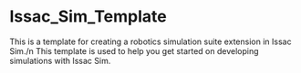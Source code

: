 # Issac_Sim_Template
This is a template for creating a robotics simulation suite extension in Issac Sim./n 
This template is used to help you get started on developing simulations with Issac Sim.
